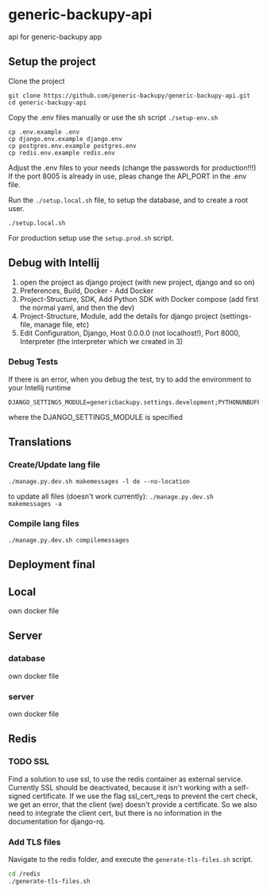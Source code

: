 # generic-backupy-api
api for generic-backupy app

## Setup the project
Clone the project
```
git clone https://github.com/generic-backupy/generic-backupy-api.git
cd generic-backupy-api
```

Copy the .env files manually or use the sh script `./setup-env.sh`
```
cp .env.example .env
cp django.env.example django.env
cp postgres.env.example postgres.env
cp redis.env.example redis.env
```

Adjust the .env files to your needs (change the passwords for production!!!)
If the port 8005 is already in use, pleas change the API_PORT in the .env file.

Run the `./setup.local.sh` file, to setup the database, and to create a root user.
```
./setup.local.sh
```

For production setup use the `setup.prod.sh` script.

## Debug with Intellij

1. open the project as django project (with new project, django and so on)
2. Preferences, Build, Docker - Add Docker
3. Project-Structure, SDK, Add Python SDK with Docker compose (add first the normal yaml, and then the dev)
4. Project-Structure, Module, add the details for django project (settings-file, manage file, etc)
5. Edit Configuration, Django, Host 0.0.0.0 (not localhost!), Port 8000, Interpreter (the interpreter which we created in 3)

### Debug Tests
If there is an error, when you debug the test, try to add the environment to your Intellij runtime
```
DJANGO_SETTINGS_MODULE=genericbackupy.settings.development;PYTHONUNBUFFERED=1
```
where the DJANGO_SETTINGS_MODULE is specified

## Translations
### Create/Update lang file
`./manage.py.dev.sh makemessages -l de --no-location`

to update all files (doesn't work currently):
`./manage.py.dev.sh makemessages -a`

### Compile lang files
`./manage.py.dev.sh compilemessages`

## Deployment final

## Local
own docker file
## Server
### database 
own docker file
### server
own docker file

## Redis
### TODO SSL
Find a solution to use ssl, to use the redis container as external service.
Currently SSL should be deactivated, because it isn't working with a self-signed certificate.
If we use the flag ssl_cert_reqs to prevent the cert check, we get an error, that the client (we)
doesn't provide a certificate. So we also need to integrate the client cert, but there is 
no information in the documentation for django-rq.

### Add TLS files
Navigate to the redis folder, and execute the `generate-tls-files.sh` script.
```bash
cd /redis
./generate-tls-files.sh
```
